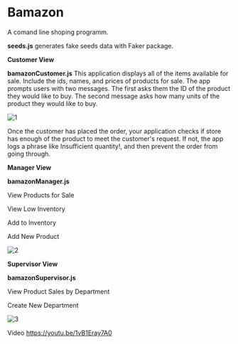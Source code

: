 # Bamazon
A comand line shoping programm.

<strong>seeds.js</strong> generates fake seeds data with Faker package.

<strong>Customer View</strong>

<strong>bamazonCustomer.js</strong> 
This application displays all of the items available for sale.
Include the ids, names, and prices of products for sale.
The app prompts users with two messages.
The first asks them the ID of the product they would like to buy.
The second message  asks how many units of the product they would like to buy.

![1](https://user-images.githubusercontent.com/8214041/38964755-72dd5000-432d-11e8-8375-5d4f03a66839.png)

Once the customer has placed the order, your application  checks if store has enough of the product to meet the customer's request.
If not, the app  logs a phrase like Insufficient quantity!, and then prevent the order from going through.

<strong>Manager View</strong>

<strong>bamazonManager.js</strong> 

View Products for Sale

View Low Inventory

Add to Inventory

Add New Product

![2](https://user-images.githubusercontent.com/8214041/38964911-72763900-432e-11e8-84a0-b6e723324b95.png)

<strong>Supervisor View</strong>

<strong>bamazonSupervisor.js</strong>

View Product Sales by Department

Create New Department

![3](https://user-images.githubusercontent.com/8214041/38964986-e9126c50-432e-11e8-8637-09cd60ce7c8b.png)




Video  https://youtu.be/1vB1Eray7A0











